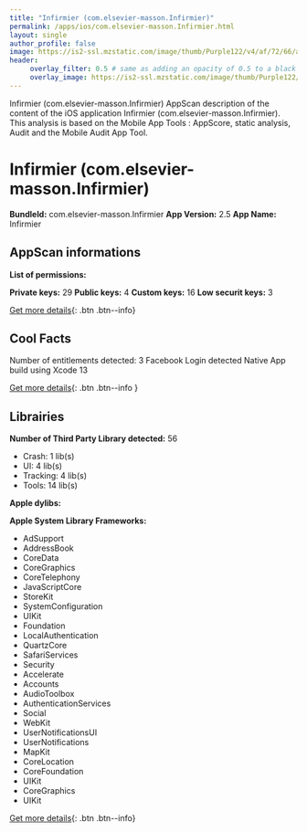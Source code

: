 ```yaml
---
title: "Infirmier (com.elsevier-masson.Infirmier)"
permalink: /apps/ios/com.elsevier-masson.Infirmier.html
layout: single
author_profile: false
image: https://is2-ssl.mzstatic.com/image/thumb/Purple122/v4/af/72/66/af726657-8122-2d19-27ea-77b2c130634e/PROD-1x_U007emarketing-0-7-0-85-220.png/512x512bb.jpg
header: 
     overlay_filter: 0.5 # same as adding an opacity of 0.5 to a black background
     overlay_image: https://is2-ssl.mzstatic.com/image/thumb/Purple122/v4/af/72/66/af726657-8122-2d19-27ea-77b2c130634e/PROD-1x_U007emarketing-0-7-0-85-220.png/512x512bb.jpg
---
```

Infirmier (com.elsevier-masson.Infirmier) AppScan description of the content of the iOS application Infirmier (com.elsevier-masson.Infirmier). This analysis is based on the Mobile App Tools : AppScore, static analysis, Audit and the Mobile Audit App Tool.

# Infirmier (com.elsevier-masson.Infirmier)

**BundleId:** com.elsevier-masson.Infirmier
**App Version:** 2.5
**App Name:** Infirmier


## AppScan informations 

**List of permissions:** 
  
  
**Private keys:** 29
**Public keys:** 4
**Custom keys:** 16
**Low securit keys:** 3
  
[Get more details](/pricing.html){: .btn .btn--info}

## Cool Facts

Number of entitlements detected: 3
Facebook Login detected
Native App
build using Xcode 13
  
[Get more details](/pricing.html){: .btn .btn--info }

## Librairies 
**Number of Third Party Library detected:** 56
- Crash: 1 lib(s)
- UI: 4 lib(s)
- Tracking: 4 lib(s)
- Tools: 14 lib(s)


**Apple dylibs:**


**Apple System Library Frameworks:**
- AdSupport
- AddressBook
- CoreData
- CoreGraphics
- CoreTelephony
- JavaScriptCore
- StoreKit
- SystemConfiguration
- UIKit
- Foundation
- LocalAuthentication
- QuartzCore
- SafariServices
- Security
- Accelerate
- Accounts
- AudioToolbox
- AuthenticationServices
- Social
- WebKit
- UserNotificationsUI
- UserNotifications
- MapKit
- CoreLocation
- CoreFoundation
- UIKit
- CoreGraphics
- UIKit


  
[Get more details](/pricing.html){: .btn .btn--info}


